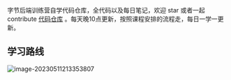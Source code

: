 字节后端训练营自学代码仓库，全代码以及每日笔记，欢迎 star 或者一起 contribute [代码仓库](https://github.com/yumuing/go-demo) 。每天晚10点更新，按照课程安排的流程走，每日一学一更新。

## 学习路线

![image-20230511213353807](https://s2.loli.net/2023/05/11/kNaleL5cZd4UQ7K.png)
